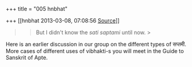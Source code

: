 +++
title = "005 hnbhat"

+++
[[hnbhat	2013-03-08, 07:08:56 [Source](https://groups.google.com/g/samskrita/c/JA40gHavjw0)]]



  
  

> 
> > 
> > 
> > 
> > But I didn't know the *sati saptami* until now. >
> 
> > 
> > 
> > 

  

Here is an earlier discussion in our group on the different types of
सप्तमी. More cases of different uses of vibhakti-s you will meet in the
Guide to Sanskrit of Apte.

